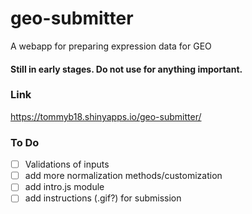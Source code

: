 # geo-submitter
A webapp for preparing expression data for GEO

#### Still in early stages. Do not use for anything important.

### Link
https://tommyb18.shinyapps.io/geo-submitter/

### To Do
- [ ] Validations of inputs
- [ ] add more normalization methods/customization
- [ ] add intro.js module
- [ ] add instructions (.gif?) for submission